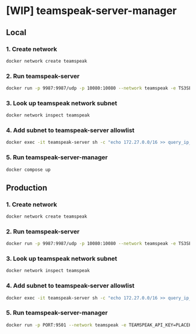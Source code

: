 # [WIP] teamspeak-server-manager

## Local

### 1. Create network

```bash
docker network create teamspeak
```

### 2. Run teamspeak-server

```bash
docker run -p 9987:9987/udp -p 10080:10080 --network teamspeak -e TS3SERVER_LICENSE=accept -e TS3SERVER_QUERY_PROTOCOLS=http --name teamspeak-server teamspeak:3.13
```

### 3. Look up teamspeak network subnet

```bash
docker network inspect teamspeak
```

### 4. Add subnet to teamspeak-server allowlist

```bash
docker exec -it teamspeak-server sh -c "echo 172.27.0.0/16 >> query_ip_allowlist.txt"
```

### 5. Run teamspeak-server-manager

```bash
docker compose up
```

## Production

### 1. Create network

```bash
docker network create teamspeak
```

### 2. Run teamspeak-server

```bash
docker run -p 9987:9987/udp -p 10080:10080 --network teamspeak -e TS3SERVER_LICENSE=accept -e TS3SERVER_QUERY_PROTOCOLS=http --name teamspeak-server teamspeak:3.13
```

### 3. Look up teamspeak network subnet

```bash
docker network inspect teamspeak
```

### 4. Add subnet to teamspeak-server allowlist

```bash
docker exec -it teamspeak-server sh -c "echo 172.27.0.0/16 >> query_ip_allowlist.txt"
```

### 5. Run teamspeak-server-manager

```bash
docker run -p PORT:9501 --network teamspeak -e TEAMSPEAK_API_KEY=PLACEHOLDER -e DISCORD_WEBHOOK=PLACEHOLDER --name teamspeak-server-manager teamspeak-server-manager:latest
```
